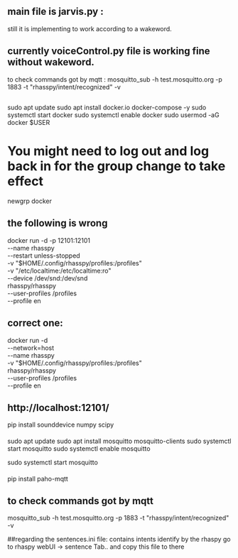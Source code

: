 ## main file is jarvis.py :
still it is implementing to work according to a wakeword.

## currently voiceControl.py file is working fine without wakeword.
to check commands got by mqtt :
mosquitto_sub -h test.mosquitto.org -p 1883 -t "rhasspy/intent/recognized" -v

##

sudo apt update
sudo apt install docker.io docker-compose -y
sudo systemctl start docker
sudo systemctl enable docker
sudo usermod -aG docker $USER
# You might need to log out and log back in for the group change to take effect
newgrp docker


## the following is wrong
docker run -d -p 12101:12101 \
    --name rhasspy \
    --restart unless-stopped \
    -v "$HOME/.config/rhasspy/profiles:/profiles" \
    -v "/etc/localtime:/etc/localtime:ro" \
    --device /dev/snd:/dev/snd \
    rhasspy/rhasspy \
    --user-profiles /profiles \
    --profile en
##
## correct one:
docker run -d \
  --network=host \
  --name rhasspy \
  -v "$HOME/.config/rhasspy/profiles:/profiles" \
  rhasspy/rhasspy \
  --user-profiles /profiles \
  --profile en



## http://localhost:12101/



pip install sounddevice numpy scipy

####
sudo apt update
sudo apt install mosquitto mosquitto-clients
sudo systemctl start mosquitto
sudo systemctl enable mosquitto

sudo systemctl start mosquitto
####


pip install paho-mqtt


## to check commands got by mqtt 
mosquitto_sub -h test.mosquitto.org -p 1883 -t "rhasspy/intent/recognized" -v




##regarding the sentences.ini file:
contains intents identify by the rhaspy
go to rhaspy webUI -> sentence Tab.. and copy this file to there